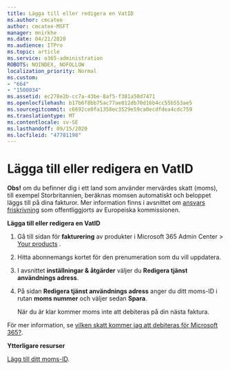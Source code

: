 ```yaml
---
title: Lägga till eller redigera en VatID
ms.author: cmcatee
author: cmcatee-MSFT
manager: mnirkhe
ms.date: 04/21/2020
ms.audience: ITPro
ms.topic: article
ms.service: o365-administration
ROBOTS: NOINDEX, NOFOLLOW
localization_priority: Normal
ms.custom:
- "664"
- "1500034"
ms.assetid: ec278e2b-cc7a-43be-8af5-f381a50d7471
ms.openlocfilehash: b17b6f8bb75ac77ae012db70d16b4cc55b553ae5
ms.sourcegitcommit: c6692ce0fa1358ec3529e59ca0ecdfdea4cdc759
ms.translationtype: MT
ms.contentlocale: sv-SE
ms.lasthandoff: 09/15/2020
ms.locfileid: "47781198"
---
```

# <a name="how-to-add-or-edit-a-vatid"></a>Lägga till eller redigera en VatID

**Obs!** om du befinner dig i ett land som använder mervärdes skatt (moms), till exempel Storbritannien, beräknas momsen automatiskt och beloppet läggs till på dina fakturor. Mer information finns i avsnittet om [ansvars friskrivning](https://go.microsoft.com/fwlink/p/?LinkID=841741) som offentliggjorts av Europeiska kommissionen.

**Lägga till eller redigera en VatID**

1. Gå till sidan för **fakturering** av produkter i Microsoft 365 Admin Center \> [Your products](https://go.microsoft.com/fwlink/p/?linkid=842054) .

2. Hitta abonnemangs kortet för den prenumeration som du vill uppdatera.

3. I avsnittet **inställningar & åtgärder** väljer du **Redigera tjänst användnings adress**.

4. På sidan **Redigera tjänst användnings adress** anger du ditt moms-ID i rutan **moms nummer** och väljer sedan **Spara**.

    När du är klar kommer moms inte att debiteras på din nästa faktura.

För mer information, se [vilken skatt kommer jag att debiteras för Microsoft 365?](https://docs.microsoft.com/microsoft-365/commerce/billing-and-payments/tax-information).

**Ytterligare resurser**

[Lägg till ditt moms-ID](https://docs.microsoft.com/microsoft-365/commerce/billing-and-payments/tax-information?view=o365-worldwide#add-your-vat-id-eu-countries-only).